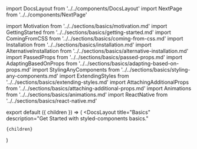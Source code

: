 import DocsLayout from '../../components/DocsLayout'
import NextPage from '../../components/NextPage'

import Motivation from '../../sections/basics/motivation.md'
import GettingStarted from '../../sections/basics/getting-started.md'
import ComingFromCSS from '../../sections/basics/coming-from-css.md'
import Installation from '../../sections/basics/installation.md'
import AlternativeInstallation from '../../sections/basics/alternative-installation.md'
import PassedProps from '../../sections/basics/passed-props.md'
import AdaptingBasedOnProps from '../../sections/basics/adapting-based-on-props.md'
import StylingAnyComponents from '../../sections/basics/styling-any-components.md'
import ExtendingStyles from '../../sections/basics/extending-styles.md'
import AttachingAdditionalProps from '../../sections/basics/attaching-additional-props.md'
import Animations from '../../sections/basics/animations.md'
import ReactNative from '../../sections/basics/react-native.md'

export default ({ children }) => (
  <DocsLayout
    title="Basics"
    description="Get Started with styled-components basics."
  >
    {children}
  </DocsLayout>
)

<Motivation />
<Installation />
<AlternativeInstallation />
<GettingStarted />
<ComingFromCSS />
<PassedProps />
<AdaptingBasedOnProps />
<StylingAnyComponents />
<ExtendingStyles />
<AttachingAdditionalProps />
<Animations />
<ReactNative />

<NextPage href="/docs/advanced" title="Advanced" />

